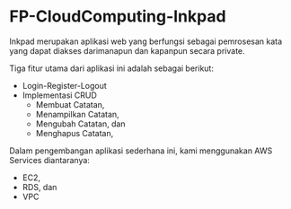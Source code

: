 # FP-CloudComputing-Inkpad
Inkpad merupakan aplikasi web yang berfungsi sebagai pemrosesan kata yang dapat diakses darimanapun dan kapanpun secara private. 

Tiga fitur utama dari aplikasi ini adalah sebagai berikut:

- Login-Register-Logout
- Implementasi CRUD
    - Membuat Catatan,
    - Menampilkan Catatan,
    - Mengubah Catatan, dan
    - Menghapus Catatan,

Dalam pengembangan aplikasi sederhana ini, kami menggunakan AWS Services diantaranya:

- EC2,
- RDS, dan
- VPC
